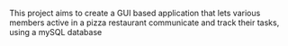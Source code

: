 This project aims to create a GUI based application that lets various members active in a pizza restaurant communicate and track their tasks, using a mySQL database